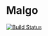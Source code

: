 # Malgo
[![Build Status](https://travis-ci.org/takoeight0821/malgo.svg?branch=master)](https://travis-ci.org/takoeight0821/malgo)
<!-- ## 文字列定数の宣言 -->
<!-- MIRの段階で、出て来る定数文字列をすべてDEFに持ち上げる -->
<!-- グローバル変数とローカル変数の区別をする -->
<!-- CodegenStateに、execCodegenが走るときのグローバル宣言の識別子と型のマップ(globaltab)を追加 -->
<!-- ローカル変数はsymtab,グローバル変数はglobaltabで管理 -->

<!-- ## llvm-hsへの依存の解消 -->
<!-- llvmをビルドする必要がある->つらい!! -->
<!-- Text.PrettyPrintでなんとかなりそうなのでなんとかする -->

<!-- ## rewrite -->

<!-- * 文法の修正(連続した式など) -->
<!-- * 中間表現の修正(Syntax, Typed, KNormal, ANormalに整理) -->
<!-- * LLVM出力ユーティリティの作成 -->

<!-- * すべての宣言をletに -->
<!--   * 入れ子の関数とクロージャオブジェクトを追加 -->
<!--   * モジュールの追加と大域変数の削除 -->

<!-- ### 文法と意味 -->

<!-- ``` -->
<!-- extern fun println(str:String) -->
<!-- extern var print(str:String) -->

<!-- var hello:String = "Hello, world!" -->

<!-- fun f(a:Int):Int = a * 7 -->

<!-- fun main():Int = { -->
<!--     println(hello); -->
<!--     print("The answer is"); -->
<!--     let answer:Int = f(6) -->
<!--     in 0 -->
<!-- } -->
<!-- ``` -->

<!-- defは変数、関数宣言。 -->

<!-- 文字列リテラルはグローバル変数に持ち上げられる -->

<!-- 関数呼び出しは<func>(<arg1>,<arg2>,...,<argn>) -->

<!-- 式の区切りは;か改行 -->

<!-- ```bnf -->
<!-- ;; *は0回以上の繰り返し +は1回以上の繰り返し ?は0か1回 -->

<!-- <toplevel> := <decl>* -->

<!-- <decl> := <var_def> -->
<!--         | <func_def> -->

<!-- <var_def> := "def" <ident> ":" <type> "=" <const_expr> -->

<!-- <func_def> := "def" <ident> "(" (<ident> ":" <type>)* ")" ":" <type> "=" <expr> -->

<!-- <const_expr> := <nat> -->
<!--               | -<nat> -->
<!--               | <float> -->
<!--               | <char> -->
<!--               | <string> -->
<!--               | <bool> -->
<!--               | <unit> -->
<!--               | <const_expr> <op> <const_expr> -->

<!-- <expr> := <const_expr> -->
<!--         | <expr> <op> <expr> -->
<!--         | <ident> "(" (<expr> ",")* "," <expr>?")" -->
<!--         | "(" <expr> ")" -->
<!--         | "if" <expr> <block> else <block> -->
<!--         | "let" <ident> ":" <type> "=" <expr> "in" <expr> -->
<!--         | <block> -->

<!-- <block> := "{" [<expr> <term>]+ [expr]? "}" -->

<!-- <term> = "\n" | ";" -->

<!-- <op> :=  "*" | "/" | "%" | "+" | "-" | "<" | ">" | "==" | "!=" | "<=" | ">=" | "&&" | "||" -->

<!-- <ident> := [a-zA-Z_][a-zA-Z_0-9]* -->
<!-- <type> := [A-Z][a-zA-Z_0-9]* -->
<!-- <nat> := [0-9]+ -->
<!-- <float> := [0-9]+ "." [0-9]+ -->
<!-- <char> := "'" 何らかの文字 "'" -->
<!-- <string> := "\"" 何らかの文字* "\"" -->
<!-- <bool> := "#t" | "#f" -->
<!-- <unit> := "(" ")" -->
<!-- ;; 結合順序や向きは適当に -->
<!-- ``` -->

<!-- ### 中間表現(Syntax, Typed, KNormal, ANormal, Canonical) -->

<!-- #### Syntax -->
<!-- パーサが吐くAST。もろもろの意味検査が行われたのちTypedに変換される。 -->
<!-- ソースコードの位置情報を持つ。 -->

<!-- ```haskell -->
<!-- data Info -- ソースコードの位置情報 -->

<!-- data Name = Sym String -->
<!--           | Dummy -->

<!-- data Decl = DefVar Info Name Type Const -->
<!--           | DefFun Info Name Type [(Name, Type)] Expr -->
<!--           | ExVar Info Name Type -- 外部変数 -->
<!--           | ExFun Info Name Type [(Name, Type)] -- 外部関数 -->

<!-- data Const = Int Info Integer -->
<!--            | Float Info Double -->
<!--            | Bool Info Bool -->
<!--            | Char Info Char -->
<!--            | String Info String -->
<!--            | Unit Info -->
<!--            | CBinOp Info Op Const Const -->

<!-- data Expr = Var Info Name -->
<!--           | Const Const -->
<!--           | Call Info Name [Expr] -->
<!--           | Seq Info Expr Expr -->
<!--           | Let Info Name Type Expr Expr -->
<!--           | If Info Expr Expr Expr -->
<!--           | BinOp Info Op Expr Expr -->

<!-- data Op -- 中間演算子の種類を表すタグ -->

<!-- data Type -- データ型 -->
<!-- ``` -->

<!-- #### Typed -->
<!-- 型付きAST。意味検査をパスしたことが保証されている。 -->

<!-- ```haskell -->
<!-- data Decl = DefVar Name Type Const -->
<!--           | DefFun Name Type [(Name, Type)] Expr -->
<!--           | ExVar Name Type -- 外部変数 -->
<!--           | ExFun Name Type [(Name, Type)] -- 外部関数 -->

<!-- data Const = Int Integer -->
<!--            | Float Double -->
<!--            | Bool Bool -->
<!--            | Char Char -->
<!--            | String String -->
<!--            | Unit -->
<!--            | CBinOp Op Const Const -->

<!-- -- 第一引数のTypeが式の型を表す -->
<!-- data Expr = Var Type Name -->
<!--           | Const Type Const -->
<!--           | Call Type Name [Expr] -->
<!--           | Seq Type Expr Expr -->
<!--           | Let Type Name Type Expr Expr -->
<!--           | If Type Expr Expr Expr -->
<!--           | BinOp Type Op Expr Expr -->
<!-- ``` -->

<!-- #### KNormal -->
<!-- K正規化さたIR。二項演算や関数呼び出し、ifの条件部の引数が変数である事が保証されている。 -->
<!-- 式の連続(Seq)がダミー変数を使ったlet式に変換されている。 -->
<!-- α変換やβ簡約などが行われる。 -->

<!-- ```haskell -->
<!-- -- α変換によって連番が振られる -->
<!-- -- 0で初期化 -->
<!-- data Id = Id Int Name -->
<!--         | Dummy -->

<!-- data Decl = DefVar Id Type Const -->
<!--           | DefFun Id Type [(Id, Type)] Expr -->
<!--           | ExVar Id Type -- 外部変数 -->
<!--           | ExFun Id Type [(Id, Type)] -- 外部関数 -->

<!-- data Const = Int Integer -->
<!--            | Float Double -->
<!--            | Bool Bool -->
<!--            | Char Char -->
<!--            | String String -->
<!--            | Unit -->

<!-- -- 第一引数のTypeが式の型を表す -->
<!-- data Expr = Var Type Id -->
<!--           | Const Type Const -->
<!--           | Call Type [Type] Id [Id] -- 第二引数が引数の型を表す -->
<!--           | Let Type Id Type Expr Expr -->
<!--           | If Type Id Expr Expr -->
<!--           | BinOp Type (Type, Type) Op Id Id -- 第二引数が引数の型を表す -->
<!-- ``` -->

<!-- #### ANormal -->
<!-- A正規化されたIR。 -->
<!-- letの代入値を表す式に以下のリストの要素が含まれていないことが保証されている。 -->

<!-- * let -->
<!-- * 変数 -->
<!-- * if -->

<!-- 文と式の区別がある。 -->

<!-- let、if、doは文。 -->

<!-- * let: 変数宣言 -->
<!-- * if: 条件分岐。分岐先は文のリストで保持する -->
<!-- * do: 返り値を利用しない関数呼び出し -->

<!-- ifには返り値を代入する変数の情報が付加されている。 -->

<!-- 文字列リテラルを与えられたローカル変数宣言をグローバル定数宣言に持ち上げる -->

<!-- ```haskell -->
<!-- data Decl = DefVar Id Type Const -->
<!--           | DefFun Id Type [(Id, Type)] [Stmt] -->
<!--           | ExVar Id Type -- 外部変数 -->
<!--           | ExFun Id Type [(Id, Type)] -- 外部関数 -->

<!-- data Const = Int Integer -->
<!--            | Float Double -->
<!--            | Bool Bool -->
<!--            | Char Char -->
<!--            | String String -->
<!--            | Unit -->

<!-- -- 第一引数のTypeが式の型を表す -->
<!-- data Expr = Const Type Const -->
<!--           | Call Type [Type] Id [Id] -- 第二引数が引数の型を表す -->
<!--           | BinOp Type (Type, Type) Op Id Id -- 第二引数が引数の型を表す -->

<!-- data Stmt = Let Id Type Expr -->
<!--           | If Id Type Id Expr Expr -- 第一引数は返り値が代入される変数名を表す -->
<!--           | Do Expr -->
<!-- ``` -->

<!-- #### Canonical -->
<!-- Basic blockとphi関数により条件分岐を再構成したIR。 -->
<!-- ifがジャンプ命令に変換されている。 -->

<!-- phi関数の挿入を行うことで、変数の再定義がされていないことを保証する。 -->

<!-- ```haskell -->
<!-- data Decl = DefVar Id Type Const -->
<!--           | DefFun Id Type [(Id, Type)] Id [BasicBlock] -- 第四引数は最初に実行されるbasic blockの名前 -->
<!--           | ExVar Id Type -- 外部変数 -->
<!--           | ExFun Id Type [(Id, Type)] -- 外部関数 -->

<!-- data Const = Int Integer -->
<!--            | Float Double -->
<!--            | Bool Bool -->
<!--            | Char Char -->
<!--            | String String -->
<!--            | Unit -->

<!-- data Instr = Const Const -->
<!--            | Call Type [Type] Id [Id] -- 第二引数が引数の型を表す -->
<!--            | BinOp Type (Type, Type) Op Id Id -- 第二引数が引数の型を表す -->
<!--            | Phi Type [(Id, Id)] -- 第二引数のfstは変数、sndは直前のbasic block名 -->

<!-- data Named a = Id := a -->
<!--              | Do a -->

<!-- data Term = Ret Id -->
<!--           | CJump Id Id Id -- 条件値、真のときの飛び先、偽のときの飛び先 -->
<!--           | Jump Id -- 飛び先 -->

<!-- data BasicBlock = BasicBlock Id [Named Instr] (Named Term) -->
<!-- ``` -->

<!-- #### コンパイルパス -->

<!-- * パーサ -> Syntaxを生成 -->
<!-- * 意味検査 -> Syntaxを検査 -->
<!-- * 型検査 -> Exprに型情報を付加。Typedを生成 -->
<!-- * 定数評価 -> 定数畳み込みを行う -->
<!-- * Seq2Let変換 -> SeqをLetに変換する -->
<!-- * k正規化 -> KNormalを生成 -->
<!-- * α変換 -> Idにα変換のアルゴリズムで連番を降る -->
<!-- * β簡約 -->
<!-- * a正規化 -> KNormalの入れ子になったletを解消し、ifの変換を行いながらANormalを生成。Idの数値を振り直す -->
<!-- * 文字列リテラルの正規化 -> 文字列リテラルの変数宣言をグローバル定数宣言に持ち上げる -->
<!-- * 正準化 -> 関数の本体をbasic blockのリストに変換する。ifの返り値となる変数名と飛び先の名前のマップも返す。Idの数値を振り直す -->
<!-- * phi挿入 -> 正準化の工程で手に入るマップとIdの最大値を使い、phi関数を挿入してSSAに変換する -->
<!-- * LLVM出力 -> なんとかする -->
<!-- * アセンブル -> 最後は気合 -->
